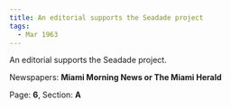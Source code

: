 ```yaml
---  
title: An editorial supports the Seadade project  
tags:  
  - Mar 1963  
---  
```

  
An editorial supports the Seadade project.  
  
Newspapers: **Miami Morning News or The Miami Herald**  
  
Page: **6**, Section: **A** 
